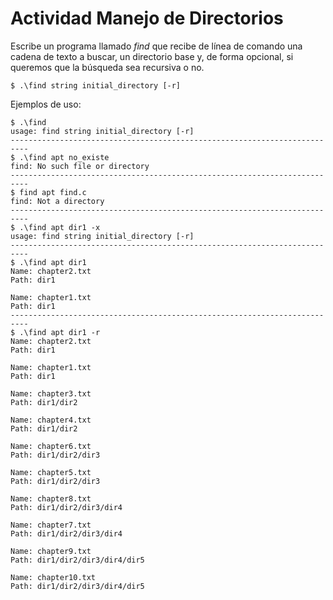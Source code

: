 # Actividad Manejo de Directorios
Escribe un programa llamado *find* que recibe de línea de comando una cadena de texto a buscar, un directorio base y, de forma opcional, si queremos que la búsqueda sea recursiva o no.

```
$ .\find string initial_directory [-r]
```

Ejemplos de uso:
```
$ .\find
usage: find string initial_directory [-r]
--------------------------------------------------------------------------
$ .\find apt no_existe
find: No such file or directory
--------------------------------------------------------------------------
$ find apt find.c
find: Not a directory
--------------------------------------------------------------------------
$ .\find apt dir1 -x
usage: find string initial_directory [-r]
--------------------------------------------------------------------------
$ .\find apt dir1
Name: chapter2.txt
Path: dir1

Name: chapter1.txt
Path: dir1
--------------------------------------------------------------------------
$ .\find apt dir1 -r
Name: chapter2.txt
Path: dir1

Name: chapter1.txt
Path: dir1

Name: chapter3.txt
Path: dir1/dir2

Name: chapter4.txt
Path: dir1/dir2

Name: chapter6.txt
Path: dir1/dir2/dir3

Name: chapter5.txt
Path: dir1/dir2/dir3

Name: chapter8.txt
Path: dir1/dir2/dir3/dir4

Name: chapter7.txt
Path: dir1/dir2/dir3/dir4

Name: chapter9.txt
Path: dir1/dir2/dir3/dir4/dir5

Name: chapter10.txt
Path: dir1/dir2/dir3/dir4/dir5
```